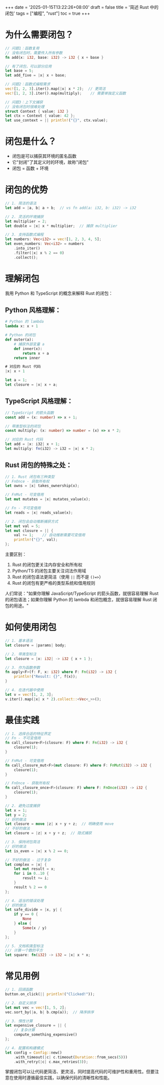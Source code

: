+++
date = '2025-01-15T13:22:26+08:00'
draft = false
title = '简述 Rust 中的闭包'
tags = ["编程", "rust"]
toc = true
+++


# 为什么需要闭包？

```rust
// 问题1：函数复用
// 没有闭包时，需要传入所有参数
fn add(x: i32, base: i32) -> i32 { x + base }

// 有了闭包，可以部分应用
let base = 5;
let add_five = |x| x + base;

// 问题2：函数式编程需求
vec![1, 2, 3].iter().map(|x| x * 2);  // 更简洁
vec![1, 2, 3].iter().map(multiply);    // 需要单独定义函数

// 问题3：上下文捕获
// 没有闭包时很难处理
struct Context { value: i32 }
let ctx = Context { value: 42 };
let use_context = || println!("{}", ctx.value);
```

# 闭包是什么？
- 闭包是可以捕获其环境的匿名函数
- 它"封闭"了其定义时的环境，故称"闭包"
- 闭包 = 函数 + 环境

# 闭包的优势
```rust
// 1. 简洁的语法
let add = |a, b| a + b;  // vs fn add(a: i32, b: i32) -> i32

// 2. 灵活的环境捕获
let multiplier = 2;
let double = |x| x * multiplier;  // 捕获 multiplier

// 3. 支持函数式编程
let numbers: Vec<i32> = vec![1, 2, 3, 4, 5];
let even_numbers: Vec<i32> = numbers
    .into_iter()
    .filter(|x| x % 2 == 0)
    .collect();
```

# 理解闭包

我用 Python 和 TypeScript 的概念来解释 Rust 的闭包：

## Python 风格理解：
```python
# Python 的 lambda
lambda x: x + 1

# Python 的闭包
def outer(a):
    # 捕获外部变量 a
    def inner(x):
        return x + a
    return inner
```

```rust
# 对应的 Rust 代码
|x| x + 1

let a = 1;
let closure = |x| x + a;
```

## TypeScript 风格理解：

```typescript
// TypeScript 的箭头函数
const add = (x: number) => x + 1;

// 带类型标注的闭包
const multiply: (x: number) => number = (x) => x * 2;

// 对应的 Rust 代码
let add = |x: i32| x + 1;
let multiply: fn(i32) -> i32 = |x| x * 2;
```

## Rust 闭包的特殊之处：

```rust
// 1. Rust 闭包有三种类型
// FnOnce - 获取所有权
let owns = |x| takes_ownership(x);

// FnMut - 可变借用
let mut mutates = |x| mutates_value(x);

// Fn - 不可变借用
let reads = |x| reads_value(x);

// 2. 闭包会自动推断捕获方式
let mut val = 5;
let mut closure = || {
    val += 1;    // 自动推断需要可变借用
    println!("{}", val);
};
```

主要区别：
1. Rust 的闭包更关注内存安全和所有权
2. Python/TS 的闭包主要关注词法作用域
3. Rust 的闭包语法更简洁（使用 `||` 而不是 `()=>`）
4. Rust 的闭包有更严格的类型系统和借用规则

人们常说："如果你理解 JavaScript/TypeScript 的箭头函数，就很容易理解 Rust 的闭包语法；如果你理解 Python 的 lambda 和闭包概念，就很容易理解 Rust 闭包的用途。"

# 如何使用闭包

```rust
// 1. 基本语法
let closure = |params| body;

// 2. 带类型标注
let closure = |x: i32| -> i32 { x + 1 };

// 3. 作为函数参数
fn apply<F>(f: F, x: i32) where F: Fn(i32) -> i32 {
    println!("Result: {}", f(x));
}

// 4. 在迭代器中使用
let v = vec![1, 2, 3];
v.iter().map(|x| x * 2).collect::<Vec<_>>();
```

# 最佳实践

```rust
// 1. 选择合适的特征界定
// Fn - 不可变借用
fn call_closure<F>(closure: F) where F: Fn(i32) -> i32 {
    closure(1);
}

// FnMut - 可变借用
fn call_closure_mut<F>(mut closure: F) where F: FnMut(i32) -> i32 {
    closure(1);
}

// FnOnce - 获取所有权
fn call_closure_once<F>(closure: F) where F: FnOnce(i32) -> i32 {
    closure(1);
}

// 2. 避免过度捕获
let x = 1;
let y = 2;
// 好的做法
let closure = move |z| x + y + z;  // 明确使用 move
// 不好的做法
let closure = |z| x + y + z;  // 隐式捕获

// 3. 保持闭包简洁
// 好的做法
let is_even = |x| x % 2 == 0;

// 不好的做法 - 过于复杂
let complex = |x| {
    let mut result = x;
    for i in 0..10 {
        result += i;
    }
    result % 2 == 0
};

// 4. 适当的错误处理
// 好的做法
let safe_divide = |x, y| {
    if y == 0 {
        None
    } else {
        Some(x / y)
    }
};

// 5. 文档和类型标注
/// 计算一个数的平方
let square: fn(i32) -> i32 = |x| x * x;
```

# 常见用例

```rust
// 1. 回调函数
button.on_click(|| println!("Clicked!"));

// 2. 自定义排序
let mut vec = vec![1, 5, 2];
vec.sort_by(|a, b| b.cmp(a));  // 降序排序

// 3. 惰性计算
let expensive_closure = || {
    // 复杂计算
    compute_something_expensive()
};

// 4. 配置和构建模式
let config = Config::new()
    .with_timeout(|c| c.timeout(Duration::from_secs(5)))
    .with_retry(|c| c.max_retries(3));
```

掌握闭包可以让代码更简洁、更灵活，同时提高代码的可维护性和重用性。但要注意在使用时遵循最佳实践，以确保代码的清晰性和性能。
